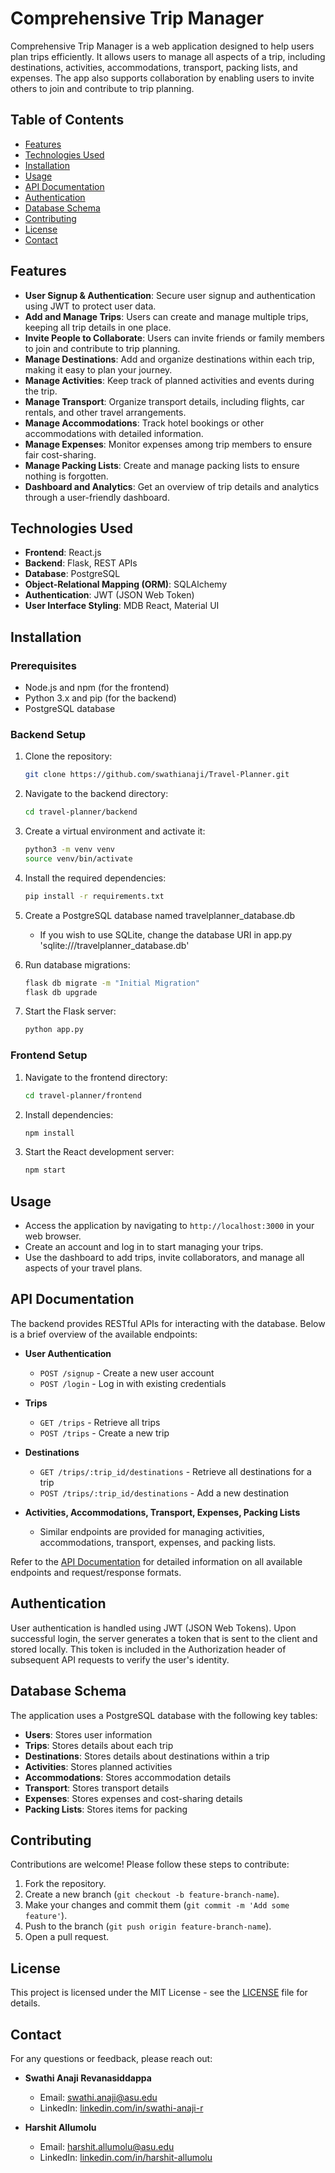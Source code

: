 # Comprehensive Trip Manager

Comprehensive Trip Manager is a web application designed to help users plan trips efficiently. It allows users to manage all aspects of a trip, including destinations, activities, accommodations, transport, packing lists, and expenses. The app also supports collaboration by enabling users to invite others to join and contribute to trip planning.

## Table of Contents

- [Features](#features)
- [Technologies Used](#technologies-used)
- [Installation](#installation)
- [Usage](#usage)
- [API Documentation](#api-documentation)
- [Authentication](#authentication)
- [Database Schema](#database-schema)
- [Contributing](#contributing)
- [License](#license)
- [Contact](#contact)

## Features

- **User Signup & Authentication**: Secure user signup and authentication using JWT to protect user data.
- **Add and Manage Trips**: Users can create and manage multiple trips, keeping all trip details in one place.
- **Invite People to Collaborate**: Users can invite friends or family members to join and contribute to trip planning.
- **Manage Destinations**: Add and organize destinations within each trip, making it easy to plan your journey.
- **Manage Activities**: Keep track of planned activities and events during the trip.
- **Manage Transport**: Organize transport details, including flights, car rentals, and other travel arrangements.
- **Manage Accommodations**: Track hotel bookings or other accommodations with detailed information.
- **Manage Expenses**: Monitor expenses among trip members to ensure fair cost-sharing.
- **Manage Packing Lists**: Create and manage packing lists to ensure nothing is forgotten.
- **Dashboard and Analytics**: Get an overview of trip details and analytics through a user-friendly dashboard.

## Technologies Used

- **Frontend**: React.js
- **Backend**: Flask, REST APIs
- **Database**: PostgreSQL
- **Object-Relational Mapping (ORM)**: SQLAlchemy
- **Authentication**: JWT (JSON Web Token)
- **User Interface Styling**: MDB React, Material UI

## Installation

### Prerequisites

- Node.js and npm (for the frontend)
- Python 3.x and pip (for the backend)
- PostgreSQL database

### Backend Setup

1. Clone the repository:
    ```bash
    git clone https://github.com/swathianaji/Travel-Planner.git
    ```
2. Navigate to the backend directory:
    ```bash
    cd travel-planner/backend
    ```
3. Create a virtual environment and activate it:
    ```bash
    python3 -m venv venv
    source venv/bin/activate
    ```
4. Install the required dependencies:
    ```bash
    pip install -r requirements.txt
    ```
5. Create a PostgreSQL database named travelplanner_database.db
   - If you wish to use SQLite, change the database URI in app.py 'sqlite:///travelplanner_database.db'
    
7. Run database migrations:
    ```bash
    flask db migrate -m "Initial Migration"
    flask db upgrade
    ```
8. Start the Flask server:
    ```bash
    python app.py
    ```

### Frontend Setup

1. Navigate to the frontend directory:
    ```bash
    cd travel-planner/frontend
    ```
2. Install dependencies:
    ```bash
    npm install
    ```
3. Start the React development server:
    ```bash
    npm start
    ```

## Usage

- Access the application by navigating to `http://localhost:3000` in your web browser.
- Create an account and log in to start managing your trips.
- Use the dashboard to add trips, invite collaborators, and manage all aspects of your travel plans.

## API Documentation

The backend provides RESTful APIs for interacting with the database. Below is a brief overview of the available endpoints:

- **User Authentication**
  - `POST /signup` - Create a new user account
  - `POST /login` - Log in with existing credentials

- **Trips**
  - `GET /trips` - Retrieve all trips
  - `POST /trips` - Create a new trip

- **Destinations**
  - `GET /trips/:trip_id/destinations` - Retrieve all destinations for a trip
  - `POST /trips/:trip_id/destinations` - Add a new destination

- **Activities, Accommodations, Transport, Expenses, Packing Lists**
  - Similar endpoints are provided for managing activities, accommodations, transport, expenses, and packing lists.

Refer to the [API Documentation](link_to_your_full_api_docs) for detailed information on all available endpoints and request/response formats.

## Authentication

User authentication is handled using JWT (JSON Web Tokens). Upon successful login, the server generates a token that is sent to the client and stored locally. This token is included in the Authorization header of subsequent API requests to verify the user's identity.

## Database Schema

The application uses a PostgreSQL database with the following key tables:

- **Users**: Stores user information
- **Trips**: Stores details about each trip
- **Destinations**: Stores details about destinations within a trip
- **Activities**: Stores planned activities
- **Accommodations**: Stores accommodation details
- **Transport**: Stores transport details
- **Expenses**: Stores expenses and cost-sharing details
- **Packing Lists**: Stores items for packing

## Contributing

Contributions are welcome! Please follow these steps to contribute:

1. Fork the repository.
2. Create a new branch (`git checkout -b feature-branch-name`).
3. Make your changes and commit them (`git commit -m 'Add some feature'`).
4. Push to the branch (`git push origin feature-branch-name`).
5. Open a pull request.

## License

This project is licensed under the MIT License - see the [LICENSE](LICENSE) file for details.


## Contact

For any questions or feedback, please reach out:

- **Swathi Anaji Revanasiddappa**
  - Email: swathi.anaji@asu.edu
  - LinkedIn: [linkedin.com/in/swathi-anaji-r](https://www.linkedin.com/in/swathi-anaji-r/)

- **Harshit Allumolu**
  - Email: harshit.allumolu@asu.edu
  - LinkedIn: [linkedin.com/in/harshit-allumolu](https://www.linkedin.com/in/harshit-allumolu)
